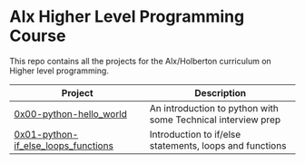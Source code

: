 # Alx Higher Level Programming Course
This repo contains all the projects for the Alx/Holberton curriculum on Higher level programming.

| Project | Description |
| -------- | ----------- |
| [0x00-python-hello_world](0x00-python-hello_world) | An introduction to python with some Technical interview prep | 
| [0x01-python-if_else_loops_functions](0x01-python-if_else_loops_functions) | Introduction to if/else statements, loops and functions |